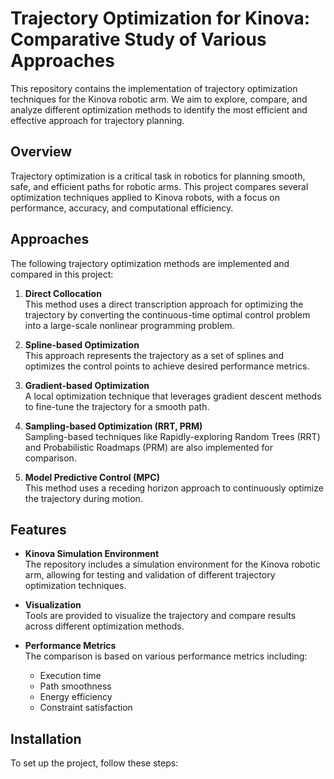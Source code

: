 # Trajectory Optimization for Kinova: Comparative Study of Various Approaches

This repository contains the implementation of trajectory optimization techniques for the Kinova robotic arm. We aim to explore, compare, and analyze different optimization methods to identify the most efficient and effective approach for trajectory planning.

## Overview

Trajectory optimization is a critical task in robotics for planning smooth, safe, and efficient paths for robotic arms. This project compares several optimization techniques applied to Kinova robots, with a focus on performance, accuracy, and computational efficiency.

## Approaches

The following trajectory optimization methods are implemented and compared in this project:

1. **Direct Collocation**  
   This method uses a direct transcription approach for optimizing the trajectory by converting the continuous-time optimal control problem into a large-scale nonlinear programming problem.

2. **Spline-based Optimization**  
   This approach represents the trajectory as a set of splines and optimizes the control points to achieve desired performance metrics.

3. **Gradient-based Optimization**  
   A local optimization technique that leverages gradient descent methods to fine-tune the trajectory for a smooth path.

4. **Sampling-based Optimization (RRT, PRM)**  
   Sampling-based techniques like Rapidly-exploring Random Trees (RRT) and Probabilistic Roadmaps (PRM) are also implemented for comparison.

5. **Model Predictive Control (MPC)**  
   This method uses a receding horizon approach to continuously optimize the trajectory during motion.

## Features

- **Kinova Simulation Environment**  
  The repository includes a simulation environment for the Kinova robotic arm, allowing for testing and validation of different trajectory optimization techniques.
  
- **Visualization**  
  Tools are provided to visualize the trajectory and compare results across different optimization methods.

- **Performance Metrics**  
  The comparison is based on various performance metrics including:
  - Execution time
  - Path smoothness
  - Energy efficiency
  - Constraint satisfaction

## Installation

To set up the project, follow these steps:


